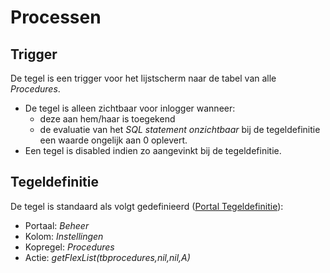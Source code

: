 # Processen

## Trigger

De tegel is een trigger voor het lijstscherm naar de tabel van alle *Procedures*.

* De tegel is alleen zichtbaar voor inlogger wanneer:
  * deze aan hem/haar is toegekend
  * de evaluatie van het *SQL statement onzichtbaar* bij de tegeldefinitie een waarde ongelijk aan 0 oplevert.
* Een tegel is disabled indien zo aangevinkt bij de tegeldefinitie.

## Tegeldefinitie

De tegel is standaard als volgt gedefinieerd ([Portal Tegeldefinitie](/docs/instellen_inrichten/portaldefinitie/portal_tegel.md)):

* Portaal: *Beheer*
* Kolom: *Instellingen*
* Kopregel: *Procedures*
* Actie: *getFlexList(tbprocedures,nil,nil,A)*
